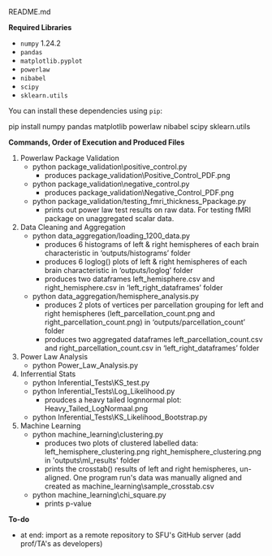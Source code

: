 README.md

**Required Libraries**

- `numpy` 1.24.2
- `pandas`
- `matplotlib.pyplot` 
- `powerlaw` 
- `nibabel` 
- `scipy` 
- `sklearn.utils`

You can install these dependencies using `pip`:

pip install numpy pandas matplotlib powerlaw nibabel scipy sklearn.utils 


**Commands, Order of Execution and Produced Files**
1. Powerlaw Package Validation
   - python package_validation\positive_control.py
       -  produces package_validation\Positive_Control_PDF.png
   -  python package_validation\negative_control.py
        - produces package_validation\Negative_Control_PDF.png
   - python package_validation/testing_fmri_thickness_Ppackage.py
        - prints out power law test results on raw data. For testing fMRI package on unaggregated scalar data.
2. Data Cleaning and Aggregation
    - python data_aggregation/loading_1200_data.py
        - produces 6 histograms of left & right hemispheres of each brain characteristic in ‘outputs/histograms’ folder
        - produces 6 loglog() plots of left & right hemispheres of each brain characteristic in ‘outputs/loglog’ folder
        - produces two dataframes left_hemisphere.csv and right_hemisphere.csv in ‘left_right_dataframes’ folder
    - python data_aggregation/hemisphere_analysis.py
        - produces 2 plots of vertices per parcellation grouping for left and right hemispheres (left_parcellation_count.png and    right_parcellation_count.png) in ‘outputs/parcellation_count’ folder
        - produces two aggregated dataframes left_parcellation_count.csv and right_parcellation_count.csv in ‘left_right_dataframes’ folder
3. Power Law Analysis
   - python Power_Law_Analysis.py
5. Inferrential Stats
    - python Inferential_Tests\KS_test.py
    - python Inferential_Tests\Log_Likelihood.py
        - proudces a heavy tailed lognnormal plot: Heavy_Tailed_LogNormaal.png 
    - python Inferential_Tests\KS_Likelihood_Bootstrap.py
6. Machine Learning
    - python machine_learning\clustering.py
        - produces two plots of clustered labelled data: left_hemisphere_clustering.png right_hemisphere_clustering.png in 'outputs\ml_results' folder
        - prints the crosstab() results of left and right hemispheres, un-aligned. One program run's data was manually aligned and created as machine_learning\sample_crosstab.csv
    - python machine_learning\chi_square.py
        - prints p-value

**To-do**
- at end: import as a remote repository to SFU's GitHub server (add prof/TA's as developers)
